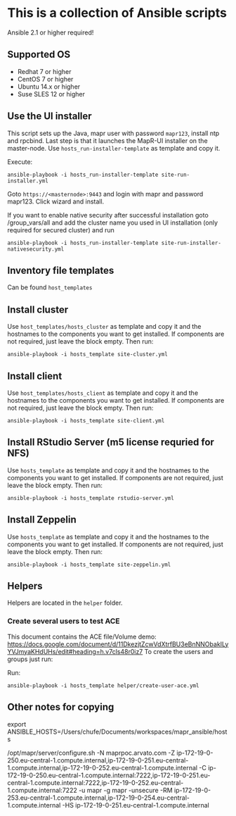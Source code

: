 # This is a collection of Ansible scripts

Ansible 2.1 or higher required!

## Supported OS

* Redhat 7 or higher
* CentOS 7 or higher
* Ubuntu 14.x or higher
* Suse SLES 12 or higher

## Use the UI installer

This script sets up the Java, mapr user with password `mapr123`, install ntp and rpcbind. Last step is that it launches the MapR-UI installer on the master-node.
Use `hosts_run-installer-template` as template and copy it.


Execute:

```
ansible-playbook -i hosts_run-installer-template site-run-installer.yml
```

Goto `https://<masternode>:9443` and login with mapr and password mapr123.
Click wizard and install.

If you want to enable native security after successful installation goto /group_vars/all and add
the cluster name you used in UI installation (only required for secured cluster) and run

```
ansible-playbook -i hosts_run-installer-template site-run-installer-nativesecurity.yml
```

## Inventory file templates

Can be found `host_templates`

## Install cluster

Use `host_templates/hosts_cluster` as template and copy it and the hostnames to the components you want to get installed. If components are not required, just leave the block empty. Then run:

```
ansible-playbook -i hosts_template site-cluster.yml
```

## Install client

Use `host_templates/hosts_client` as template and copy it and the hostnames to the components you want to get installed. If components are not required, just leave the block empty. Then run:

```
ansible-playbook -i hosts_template site-client.yml
```

## Install RStudio Server (m5 license requried for NFS)

Use `hosts_template` as template and copy it and the hostnames to the components you want to get installed. If components are not required, just leave the block empty. Then run:

```
ansible-playbook -i hosts_template rstudio-server.yml
```

## Install Zeppelin

Use `hosts_template` as template and copy it and the hostnames to the components you want to get installed. If components are not required, just leave the block empty. Then run:

```
ansible-playbook -i hosts_template site-zeppelin.yml
```

## Helpers

Helpers are located in the `helper` folder.

### Create several users to test ACE

This document contains the ACE file/Volume demo: https://docs.google.com/document/d/11DkezjtZcwVdXtrfBU3eBnNNObakILyYVJmyaKHdUHs/edit#heading=h.v7cls48r0iz7
To create the users and groups just run:

Run:

```
ansible-playbook -i hosts_template helper/create-user-ace.yml
```


## Other notes for copying

export ANSIBLE_HOSTS=/Users/chufe/Documents/workspaces/mapr_ansible/hosts


/opt/mapr/server/configure.sh -N maprpoc.arvato.com -Z ip-172-19-0-250.eu-central-1.compute.internal,ip-172-19-0-251.eu-central-1.compute.internal,ip-172-19-0-252.eu-central-1.compute.internal -C ip-172-19-0-250.eu-central-1.compute.internal:7222,ip-172-19-0-251.eu-central-1.compute.internal:7222,ip-172-19-0-252.eu-central-1.compute.internal:7222 -u mapr -g mapr -unsecure -RM ip-172-19-0-253.eu-central-1.compute.internal,ip-172-19-0-254.eu-central-1.compute.internal -HS ip-172-19-0-251.eu-central-1.compute.internal
